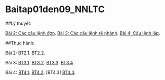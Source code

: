 # Baitap01den09_NNLTC

##Lý thuyết:

[Bài 2: Các câu lệnh đơn](https://hoctructuyencntt.github.io/NNLT/Bai02.html).
[Bài 3: Các câu lệnh rẽ nhánh](https://hoctructuyencntt.github.io/NNLT/Bai03.html).
[Bài 4: Câu lệnh lặp](https://hoctructuyencntt.github.io/NNLT/Bai04.html).

##Thực hành:

Bài 2: 
[BT2.1](https://www.jdoodle.com/embed/v0/5yH0).
[BT2.2](https://www.jdoodle.com/embed/v0/5yH1).

Bài 3: 
[BT3.1](https://www.jdoodle.com/embed/v0/5Azi).
[BT3.2](https://www.jdoodle.com/embed/v0/5Axx).
[BT3.3](https://www.jdoodle.com/embed/v0/5AxE).
[BT3.4](https://www.jdoodle.com/embed/v0/5AxU).

Bài 4: 
[BT4.1](https://www.jdoodle.com/embed/v0/5Ayx).
[BT4.2](https://www.jdoodle.com/embed/v0/5B31).
[BT4.3]
[BT4.4](https://www.jdoodle.com/embed/v0/5CHl).
